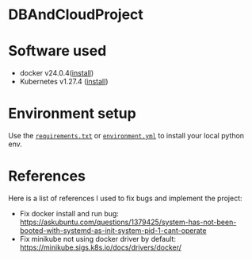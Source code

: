 # DBAndCloudProject

# Software used

* docker v24.0.4([install](https://docs.docker.com/engine/install/ubuntu/))
* Kubernetes v1.27.4 ([install](https://minikube.sigs.k8s.io/docs/drivers/docker/))

# Environment setup

Use the [``requirements.txt``](requirements.txt) or [``environment.yml``](environment.yml) to install your local python env.


# References

Here is a list of references I used to fix bugs and implement the project:

* Fix docker install and run bug: https://askubuntu.com/questions/1379425/system-has-not-been-booted-with-systemd-as-init-system-pid-1-cant-operate
* Fix minikube not using docker driver by default: https://minikube.sigs.k8s.io/docs/drivers/docker/